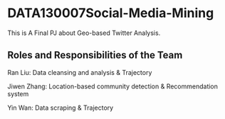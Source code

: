 # DATA130007Social-Media-Mining
This is A Final PJ about Geo-based Twitter Analysis.

## Roles and Responsibilities of the Team
Ran Liu: Data cleansing and analysis & Trajectory

Jiwen Zhang: Location-based community detection & Recommendation system 

Yin Wan: Data scraping & Trajectory
